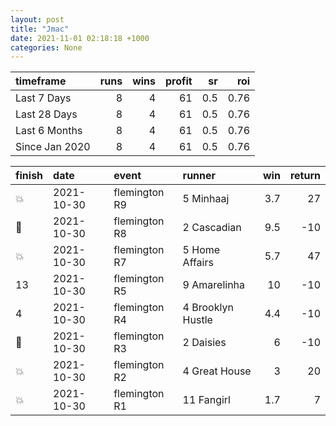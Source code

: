 ```yaml
---   
layout: post   
title: "Jmac"   
date: 2021-11-01 02:18:18 +1000  
categories: None 
---   
```



| timeframe      |   runs |   wins |   profit |   sr |   roi |
|:---------------|-------:|-------:|---------:|-----:|------:|
| Last 7 Days    |      8 |      4 |       61 |  0.5 |  0.76 |
| Last 28 Days   |      8 |      4 |       61 |  0.5 |  0.76 |
| Last 6 Months  |      8 |      4 |       61 |  0.5 |  0.76 |
| Since Jan 2020 |      8 |      4 |       61 |  0.5 |  0.76 |

| finish            | date       | event         | runner            |   win |   return |
|:------------------|:-----------|:--------------|:------------------|------:|---------:|
| :boom:            | 2021-10-30 | flemington R9 | 5 Minhaaj         |   3.7 |       27 |
| :3rd_place_medal: | 2021-10-30 | flemington R8 | 2 Cascadian       |   9.5 |      -10 |
| :boom:            | 2021-10-30 | flemington R7 | 5 Home Affairs    |   5.7 |       47 |
| 13                | 2021-10-30 | flemington R5 | 9 Amarelinha      |  10   |      -10 |
| 4                 | 2021-10-30 | flemington R4 | 4 Brooklyn Hustle |   4.4 |      -10 |
| :2nd_place_medal: | 2021-10-30 | flemington R3 | 2 Daisies         |   6   |      -10 |
| :boom:            | 2021-10-30 | flemington R2 | 4 Great House     |   3   |       20 |
| :boom:            | 2021-10-30 | flemington R1 | 11 Fangirl        |   1.7 |        7 |
